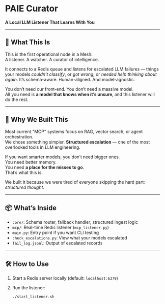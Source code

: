 # PAIE Curator

**A Local LLM Listener That Learns With You**

---

## 🚀 What This Is

This is the first operational node in a Mesh.  
A listener. A watcher. A curator of intelligence.

It connects to a Redis queue and listens for escalated LLM failures — things your models *couldn’t classify*, or *got wrong*, or *needed help thinking about again*. It’s schema-aware. Human-aligned. And model-agnostic.

You don’t need our front-end. You don’t need a massive model.  
All you need is **a model that knows when it’s unsure**, and this listener will do the rest.

---

## 🧠 Why We Built This

Most current "MCP" systems focus on RAG, vector search, or agent orchestration.  
We chose something simpler. **Structured escalation** — one of the most overlooked tools in LLM engineering.

If you want smarter models, you don’t need bigger ones.  
You need better memory.  
You need **a place for the misses to go**.  
That’s what this is.

We built it because we were tired of everyone skipping the hard part: _structured thought_.

---

## 📦 What’s Inside

- `core/`: Schema router, fallback handler, structured ingest logic
- `mcp/`: Real-time Redis listener (`mcp_listener.py`)
- `main.py`: Entry point if you want CLI testing
- `check_escalations.py`: View what your models escalated
- `fail_log.jsonl`: Output of escalated records

---

## 🛠 How to Use

1. Start a Redis server locally (default: `localhost:6379`)
2. Run the listener:

   ```bash
   ./start_listener.sh

